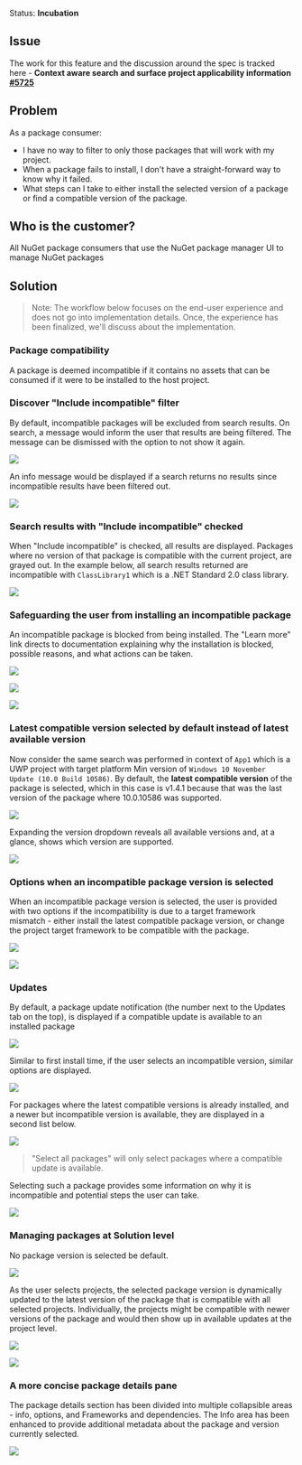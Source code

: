 Status: **Incubation**

## Issue
The work for this feature and the discussion around the spec is tracked here - **Context aware search and surface project applicability information [#5725](https://github.com/NuGet/Home/issues/5725)**

## Problem
As a package consumer:
* I have no way to filter to only those packages that will work with my project.
* When a package fails to install, I don't have a straight-forward way to know why it failed.
* What steps can I take to either install the selected version of a package or find a compatible version of the package.

## Who is the customer?
All NuGet package consumers that use the NuGet package manager UI to manage NuGet packages

## Solution
>Note: The workflow below focuses on the end-user experience and does not go into implementation details. Once, the experience has been finalized, we'll discuss about the implementation.

### Package compatibility
A package is deemed incompatible if it contains no assets that can be consumed if it were to be installed to the host project.

### Discover "Include incompatible" filter
By default, incompatible packages will be excluded from search results. On search, a message would inform the user that results are being filtered. The message can be dismissed with the option to not show it again.

![](https://github.com/NuGet/Home/blob/dev/resources/PA/PA_0010.png)

An info message would be displayed if a search returns no results since incompatible results have been filtered out. 

![](https://github.com/NuGet/Home/blob/dev/resources/PA/PA_0020.png)

### Search results with "Include incompatible" checked
When "Include incompatible" is checked, all results are displayed.
Packages where no version of that package is compatible with the current project, are grayed out. In the example below, all search results returned are incompatible with `ClassLibrary1` which is a .NET Standard 2.0 class library.

![](https://github.com/NuGet/Home/blob/dev/resources/PA/PA_0030.png)

### Safeguarding the user from installing an incompatible package
An incompatible package is blocked from being installed. The "Learn more" link directs to documentation explaining why the installation is blocked, possible reasons, and what actions can be taken.

![](https://github.com/NuGet/Home/blob/dev/resources/PA/PA_0040.png)

![](https://github.com/NuGet/Home/blob/dev/resources/PA/PA_0050.png)

![](https://github.com/NuGet/Home/blob/dev/resources/PA/PA_0060.png)

### Latest compatible version selected by default instead of latest available version
Now consider the same search was performed in context of `App1` which is a UWP project with target platform Min version of `Windows 10 November Update (10.0 Build 10586)`. By default, the **latest compatible version** of the package is selected, which in this case is v1.4.1 because that was the last version of the package where 10.0.10586 was supported.

![](https://github.com/NuGet/Home/blob/dev/resources/PA/PA_0070.png)

Expanding the version dropdown reveals all available versions and, at a glance, shows which version are supported.

![](https://github.com/NuGet/Home/blob/dev/resources/PA/PA_0080.png)

### Options when an incompatible package version is selected
When an incompatible package version is selected, the user is provided with two options if the incompatibility is due to a target framework mismatch - either install the latest compatible package version, or change the project target framework to be compatible with the package.

![](https://github.com/NuGet/Home/blob/dev/resources/PA/PA_0090.png)

![](https://github.com/NuGet/Home/blob/dev/resources/PA/PA_0100.png)

### Updates
By default, a package update notification (the number next to the Updates tab on the top), is displayed if a compatible update is available to an installed package

![](https://github.com/NuGet/Home/blob/dev/resources/PA/PA_0110.png)

Similar to first install time, if the user selects an incompatible version, similar options are displayed.

![](https://github.com/NuGet/Home/blob/dev/resources/PA/PA_0120.png)

For packages where the latest compatible versions is already installed, and a newer but incompatible version is available, they are displayed in a second list below. 

![](https://github.com/NuGet/Home/blob/dev/resources/PA/PA_0130.png)

> "Select all packages" will only select packages where a compatible update is available. 

Selecting such a package provides some information on why it is incompatible and potential steps the user can take.

![](https://github.com/NuGet/Home/blob/dev/resources/PA/PA_0140.png)

### Managing packages at Solution level 

No package version is selected be default.

![](https://github.com/NuGet/Home/blob/dev/resources/PA/PA_0150.png)

As the user selects projects, the selected package version is dynamically updated to the latest version of the package that is compatible with all selected projects. Individually, the projects might be compatible with newer versions of the package and would then show up in available updates at the project level.

![](https://github.com/NuGet/Home/blob/dev/resources/PA/PA_0160.png)

![](https://github.com/NuGet/Home/blob/dev/resources/PA/PA_0170.png)

### A more concise package details pane
The package details section has been divided into multiple collapsible areas - info, options, and Frameworks and dependencies. The Info area has been enhanced to provide additional metadata about the package and version currently selected.

![](https://github.com/NuGet/Home/blob/dev/resources/PA/PA_0180.png)






